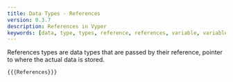 ```yaml
---
title: Data Types - References
version: 0.3.7
description: References in Vyper
keywords: [data, type, types, reference, references, variable, variables]
---
```


References types are data types that are passed by their reference, pointer to where the actual data is stored.

```vyper
{{{References}}}
```
